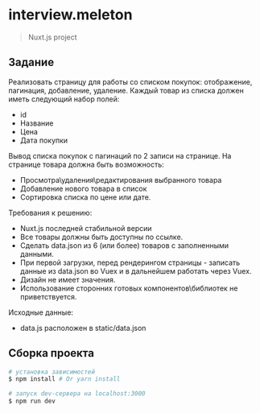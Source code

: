 # interview.meleton

> Nuxt.js project

## Задание

Реализовать страницу для работы со списком покупок: отображение, пагинация, добавление, удаление.
Каждый товар из списка должен иметь следующий набор полей:

- id
- Название
- Цена
- Дата покупки

Вывод списка покупок с пагинаций по 2 записи на странице.
На странице товара должна быть возможность:

- Просмотра\удаления\редактирования выбранного товара
- Добавление нового товара в список
- Сортировка списка по цене или дате.

Требования к решению:

- Nuxt.js последней стабильной версии
- Все товары должны быть доступны по ссылке.
- Сделать data.json из 6 (или более) товаров с заполненными данными.
- При первой загрузки, перед рендерингом страницы - записать данные из data.json во Vuex и в дальнейшем работать через Vuex.
- Дизайн не имеет значения.
- Использование сторонних готовых компонентов\библиотек не приветствуется.

Исходные данные:

- data.js расположен в static/data.json

## Сборка проекта

```bash
# установка зависимостей
$ npm install # Or yarn install

# запуск dev-сервера на localhost:3000
$ npm run dev
```
